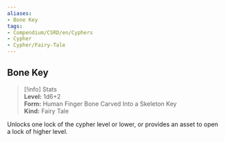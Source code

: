 ```yaml
---
aliases:
- Bone Key
tags:
- Compendium/CSRD/en/Cyphers
- Cypher
- Cypher/Fairy-Tale
---
```


  
## Bone Key  
>[!info] Stats  
> **Level:** 1d6+2  
> **Form:** Human Finger Bone Carved Into a Skeleton Key  
> **Kind:** Fairy Tale
  
Unlocks one lock of the cypher level or lower, or provides an asset to open a lock of higher level.